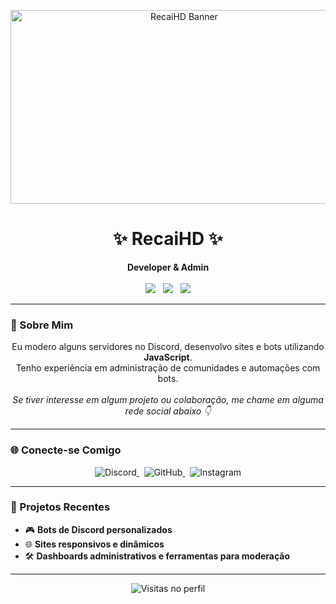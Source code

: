<!-- README.md estilizado -->
<p align="center">
  <img src="https://i.postimg.cc/13PwTKjJ/did-a-frieren-screenshot-redraw-v0-9dgb7aehdjnc1.webp" width="540" height="310" alt="RecaiHD Banner"/>
</p>

<h1 align="center">✨ RecaiHD ✨</h1>

<p align="center">
  <strong>Developer & Admin</strong><br><br>

  <img src="https://img.shields.io/badge/JavaScript-F7DF1E?style=for-the-badge&logo=javascript&logoColor=black" />
  &nbsp;
  <img src="https://img.shields.io/badge/HTML-E34F26?style=for-the-badge&logo=html5&logoColor=white" />
  &nbsp;
  <img src="https://img.shields.io/badge/CSS-1572B6?style=for-the-badge&logo=css3&logoColor=white" />
</p>

---

### 🧠 Sobre Mim

<p align="center">
  Eu modero alguns servidores no Discord, desenvolvo sites e bots utilizando <strong>JavaScript</strong>.<br>
  Tenho experiência em administração de comunidades e automações com bots.<br><br>
  <em>Se tiver interesse em algum projeto ou colaboração, me chame em alguma rede social abaixo 👇</em>
</p>

---

### 🌐 Conecte-se Comigo

<p align="center">
  <a href="https://discord.com/users/seu_id_aqui" target="_blank" rel="noopener noreferrer">
    <span style="display: inline-block;">
      <img src="https://img.shields.io/badge/Discord-5865F2?style=for-the-badge&logo=discord&logoColor=white" alt="Discord"/>
    </span>
  </a>
  &nbsp;
  <a href="https://github.com/RecaiHD" target="_blank" rel="noopener noreferrer">
    <span style="display: inline-block;">
      <img src="https://img.shields.io/badge/GitHub-000?style=for-the-badge&logo=github&logoColor=white" alt="GitHub"/>
    </span>
  </a>
  &nbsp;
  <a href="https://instagram.com/seu_usuario" target="_blank" rel="noopener noreferrer">
    <span style="display: inline-block;">
      <img src="https://img.shields.io/badge/Instagram-E1306C?style=for-the-badge&logo=instagram&logoColor=white" alt="Instagram"/>
    </span>
  </a>
</p>



---

### 🚀 Projetos Recentes

- 🎮 **Bots de Discord personalizados**
- 🌐 **Sites responsivos e dinâmicos**
- 🛠️ **Dashboards administrativos e ferramentas para moderação**

---

<p align="center">
  <img src="https://komarev.com/ghpvc/?username=RecaiHD&style=flat-square&color=blue" alt="Visitas no perfil"/>
</p>
